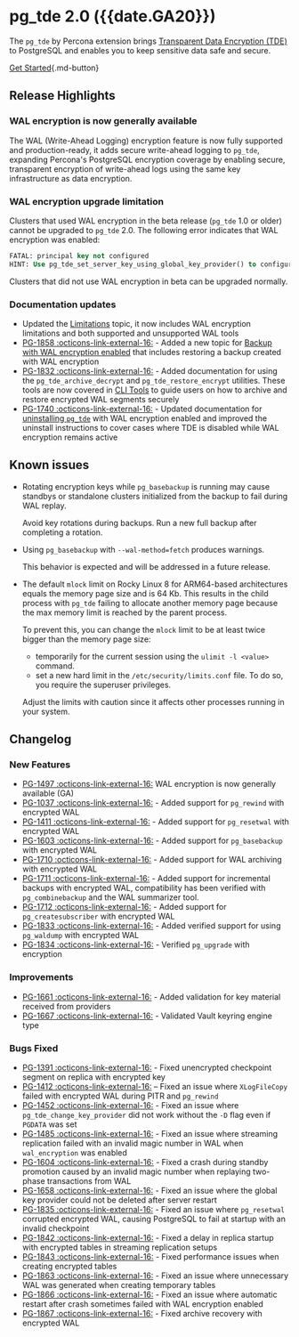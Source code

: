 # pg_tde 2.0 ({{date.GA20}})

The `pg_tde` by Percona extension brings [Transparent Data Encryption (TDE)](../index/about-tde.md) to PostgreSQL and enables you to keep sensitive data safe and secure.

[Get Started](../install.md){.md-button}

## Release Highlights

### WAL encryption is now generally available

The WAL (Write-Ahead Logging) encryption feature is now fully supported and production-ready, it adds secure write-ahead logging to `pg_tde`, expanding Percona's PostgreSQL encryption coverage by enabling secure, transparent encryption of write-ahead logs using the same key infrastructure as data encryption.

### WAL encryption upgrade limitation

Clusters that used WAL encryption in the beta release (`pg_tde` 1.0 or older) cannot be upgraded to `pg_tde` 2.0. The following error indicates that WAL encryption was enabled:

```sql
FATAL: principal key not configured
HINT: Use pg_tde_set_server_key_using_global_key_provider() to configure one.
```

Clusters that did not use WAL encryption in beta can be upgraded normally.

### Documentation updates

* Updated the [Limitations](../index/tde-limitations.md) topic, it now includes WAL encryption limitations and both supported and unsupported WAL tools
* [PG-1858 :octicons-link-external-16:](https://perconadev.atlassian.net/browse/PG-1858) - Added a new topic for [Backup with WAL encryption enabled](../how-to/backup-wal-enabled.md) that includes restoring a backup created with WAL encryption
* [PG-1832 :octicons-link-external-16:](https://perconadev.atlassian.net/browse/PG-1858) - Added documentation for using the `pg_tde_archive_decrypt` and `pg_tde_restore_encrypt` utilities. These tools are now covered in [CLI Tools](../command-line-tools/cli-tools.md) to guide users on how to archive and restore encrypted WAL segments securely
* [PG-1740 :octicons-link-external-16:](https://perconadev.atlassian.net/browse/PG-1740) - Updated documentation for [uninstalling `pg_tde`](../how-to/uninstall.md) with WAL encryption enabled and improved the uninstall instructions to cover cases where TDE is disabled while WAL encryption remains active

## Known issues

* Rotating encryption keys while `pg_basebackup` is running may cause standbys or standalone clusters initialized from the backup to fail during WAL replay.

    Avoid key rotations during backups. Run a new full backup after completing a rotation.

* Using `pg_basebackup` with `--wal-method=fetch` produces warnings.

    This behavior is expected and will be addressed in a future release.

* The default `mlock` limit on Rocky Linux 8 for ARM64-based architectures equals the memory page size and is 64 Kb. This results in the child process with `pg_tde` failing to allocate another memory page because the max memory limit is reached by the parent process.

    To prevent this, you can change the `mlock` limit to be at least twice bigger than the memory page size:

    * temporarily for the current session using the `ulimit -l <value>` command.
    * set a new hard limit in the `/etc/security/limits.conf` file. To do so, you require the superuser privileges.

    Adjust the limits with caution since it affects other processes running in your system.

## Changelog

### New Features

* [PG-1497 :octicons-link-external-16:](https://perconadev.atlassian.net/browse/PG-1497) WAL encryption is now generally available (GA)
* [PG-1037 :octicons-link-external-16:](https://perconadev.atlassian.net/browse/PG-1037) - Added support for `pg_rewind` with encrypted WAL
* [PG-1411 :octicons-link-external-16:](https://perconadev.atlassian.net/browse/PG-1497) - Added support for `pg_resetwal` with encrypted WAL
* [PG-1603 :octicons-link-external-16:](https://perconadev.atlassian.net/browse/PG-1603) - Added support for `pg_basebackup` with encrypted WAL
* [PG-1710 :octicons-link-external-16:](https://perconadev.atlassian.net/browse/PG-1710) - Added support for WAL archiving with encrypted WAL
* [PG-1711 :octicons-link-external-16:](https://perconadev.atlassian.net/browse/PG-1711) - Added support for incremental backups with encrypted WAL, compatibility has been verified with `pg_combinebackup` and the WAL summarizer tool.
* [PG-1712 :octicons-link-external-16:](https://perconadev.atlassian.net/browse/PG-1712) - Added support for `pg_createsubscriber` with encrypted WAL
* [PG-1833 :octicons-link-external-16:](https://perconadev.atlassian.net/browse/PG-1833) - Added verified support for using `pg_waldump` with encrypted WAL
* [PG-1834 :octicons-link-external-16:](https://perconadev.atlassian.net/browse/PG-1834) - Verified `pg_upgrade` with encryption

### Improvements

* [PG-1661 :octicons-link-external-16:](https://perconadev.atlassian.net/browse/PG-1661) - Added validation for key material received from providers
* [PG-1667 :octicons-link-external-16:](https://perconadev.atlassian.net/browse/PG-1667) - Validated Vault keyring engine type

### Bugs Fixed

* [PG-1391 :octicons-link-external-16:](https://perconadev.atlassian.net/browse/PG-1391) - Fixed unencrypted checkpoint segment on replica with encrypted key
* [PG-1412 :octicons-link-external-16:](https://perconadev.atlassian.net/browse/PG-1412) – Fixed an issue where `XLogFileCopy` failed with encrypted WAL during PITR and `pg_rewind`
* [PG-1452 :octicons-link-external-16:](https://perconadev.atlassian.net/browse/PG-1452) - Fixed an issue where `pg_tde_change_key_provider` did not work without the `-D` flag even if `PGDATA` was set
* [PG-1485 :octicons-link-external-16:](https://perconadev.atlassian.net/browse/PG-1485) - Fixed an issue where streaming replication failed with an invalid magic number in WAL when `wal_encryption` was enabled
* [PG-1604 :octicons-link-external-16:](https://perconadev.atlassian.net/browse/PG-1604) - Fixed a crash during standby promotion caused by an invalid magic number when replaying two-phase transactions from WAL
* [PG-1658 :octicons-link-external-16:](https://perconadev.atlassian.net/browse/PG-1658) - Fixed an issue where the global key provider could not be deleted after server restart
* [PG-1835 :octicons-link-external-16:](https://perconadev.atlassian.net/browse/PG-1835) - Fixed an issue where `pg_resetwal` corrupted encrypted WAL, causing PostgreSQL to fail at startup with an invalid checkpoint
* [PG-1842 :octicons-link-external-16:](https://perconadev.atlassian.net/browse/PG-1842) - Fixed a delay in replica startup with encrypted tables in streaming replication setups
* [PG-1843 :octicons-link-external-16:](https://perconadev.atlassian.net/browse/PG-1843) - Fixed performance issues when creating encrypted tables
* [PG-1863 :octicons-link-external-16:](https://perconadev.atlassian.net/browse/PG-1863) - Fixed an issue where unnecessary WAL was generated when creating temporary tables
* [PG-1866 :octicons-link-external-16:](https://perconadev.atlassian.net/browse/PG-1866) - Fixed an issue where automatic restart after crash sometimes failed with WAL encryption enabled
* [PG-1867 :octicons-link-external-16:](https://perconadev.atlassian.net/browse/PG-1867) - Fixed archive recovery with encrypted WAL
